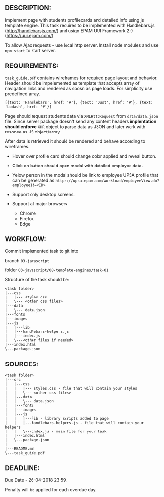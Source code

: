 ﻿## DESCRIPTION:

Implement page with students profilecards and detailed info using js template engine.
This task requires to be implemented with Handlebars.js (http://handlebarsjs.com/)
and usign EPAM UUI Framework 2.0 (https://uui.epam.com/)

To allow Ajax requests - use local http server. Install node modules and use `npm start` to start server.

## REQUIREMENTS:

`task_guide.pdf` contains wireframes for required page layout and behavior.
Header should be impelemented as template that accepts array of navigation links and rendered as soosn as page loads.
For simplicity use predefined array.

```
[{text: 'Handlebars', href: '#'}, {text: 'Dust', href: '#'}, {text: 'Lodash', href: '#'}]
```

Page should request students data via `XMLHttpRequest` from `data/data.json` file.
Since server package doesn't send any content headers **implentation should enforce** `XHR` object to parse data as JSON and later work with resonse as JS object/array.

After data is retrieved it should be rendered and behave according to wireframes.

* Hover over profile card should change color applied and reveal button.

* Click on button should open modal with detailed employee data.

* Yelow person in the modal should be link to employee UPSA profile that can be generated as `https://upsa.epam.com/workload/employeeView.do?employeeId=<ID>`

* Support only desktop screens.

* Support all major browsers
  * Chrome
  * Firefox
  * Edge



## WORKFLOW:

Commit implemented task to git into

branch `03-javascript`

folder `03-javascript/08-template-engines/task-01`

Structure of the task should be:

```
<task folder>
|---css
|   |--- styles.css
|   \--- <other css files>
|---data
|   \--- data.json
|---fonts
|---images
|---js
|   |---lib
|   |---handlebars-helpers.js
|   |---index.js
|   \---<other files if needed>
|---index.html
\---package.json
```


## SOURCES:

```
<task folder>
|---src
|   |---css
|   |   |--- styles.css - file that will contain your styles
|   |   \--- <other css files>
|   |---data
|   |   \--- data.json
|   |---fonts
|   |---images
|   |---js
|   |   |---lib - library scripts added to page
|   |   |---handlebars-helpers.js - file that will contain your helpers
|   |   \---index.js - main file for your task
|   |---index.html
|   \---package.json
|
|---README.md
\---task_guide.pdf
```

## DEADLINE:

Due Date - 26-04-2018 23:59.

Penalty will be applied for each overdue day.
